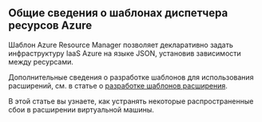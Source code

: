 

## Общие сведения о шаблонах диспетчера ресурсов Azure
Шаблон Azure Resource Manager позволяет декларативно задать инфраструктуру IaaS Azure на языке JSON, установив зависимости между ресурсами.

Дополнительные сведения о разработке шаблонов для использования расширений, см. в статье о [разработке шаблонов расширения](../articles/virtual-machines/virtual-machines-windows-extensions-authoring-templates.md).

В этой статье вы узнаете, как устранять некоторые распространенные сбои в расширении виртуальной машины.

